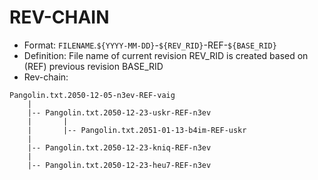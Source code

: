 # REV-CHAIN

- Format: ```FILENAME```.```${YYYY-MM-DD}```-```${REV_RID}```-REF-```${BASE_RID}```
- Definition: File name of current revision REV_RID is created based on (REF) previous revision BASE_RID
- Rev-chain:

```
Pangolin.txt.2050-12-05-n3ev-REF-vaig
    |
    |-- Pangolin.txt.2050-12-23-uskr-REF-n3ev
    |       |
    |       |-- Pangolin.txt.2051-01-13-b4im-REF-uskr
    |
    |-- Pangolin.txt.2050-12-23-kniq-REF-n3ev
    |
    |-- Pangolin.txt.2050-12-23-heu7-REF-n3ev
```
